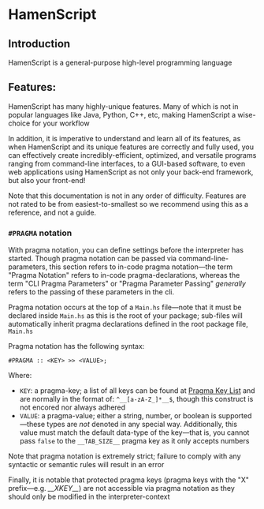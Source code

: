 # HamenScript

## Introduction

HamenScript is a general-purpose high-level programming language

## Features:

HamenScript has many highly-unique features. Many of which is not in popular languages like Java, Python, C++, etc, making HamenScript a wise-choice for your workflow

In addition, it is imperative to understand and learn all of its features, as when HamenScript and its unique features are correctly and fully used, you can effectively create incredibly-efficient, optimized, and versatile programs ranging from command-line interfaces, to a GUI-based software, to even web applications using HamenScript as not only your back-end framework, but also your front-end!

Note that this documentation is not in any order of difficulty. Features are not rated to be from easiest-to-smallest so we recommend using this as a reference, and not a guide.

### `#PRAGMA` notation

With pragma notation, you can define settings before the interpreter has started. Though pragma notation can be passed via command-line-parameters, this section refers to in-code pragma notation&mdash;the term "Pragma Notation" refers to in-code pragma-declarations, whereas the term "CLI Pragma Parameters" or "Pragma Parameter Passing" *generally* refers to the passing of these parameters in the cli.

Pragma notation occurs at the top of a `Main.hs` file&mdash;note that it must be declared inside `Main.hs` as this is the root of your package; sub-files will automatically inherit pragma declarations defined in the root package file, `Main.hs`

Pragma notation has the following syntax:

`#PRAGMA :: <KEY> >> <VALUE>;`

Where:
- `KEY`: a pragma-key; a list of all keys can be found at [Pragma Key List](#prgma-keys) and are normally in the format of: `^__[a-zA-Z_]*__$`, though this construct is not encored nor always adhered
- `VALUE`: a pragma-value; either a string, number, or boolean is supported&mdash;these types are *not* denoted in any special way. Additionally, this value must match the default data-type of the key&mdash;that is, you cannot pass `false` to the `__TAB_SIZE__` pragma key as it only accepts numbers

Note that pragma notation is extremely strict; failure to comply with any syntactic or semantic rules will result in an error

Finally, it is notable that protected pragma keys (pragma keys with the "X" prefix&mdash;e.g. *\_\_XKEY\_\_*) are not accessible via pragma notation as they should only be modified in the interpreter-context
